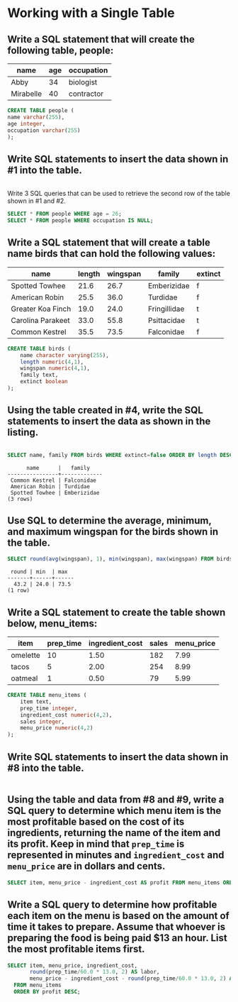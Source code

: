 # Working with a Single Table

## Write a SQL statement that will create the following table, **people**:
| name | age | occupation |
| ---- | --- | ---------- |
| Abby | 34  | biologist  |
| Mirabelle | 40 | contractor |

```sql
CREATE TABLE people (
name varchar(255),
age integer,
occupation varchar(255)
);
``` 

## Write SQL statements to insert the data shown in #1 into the table.
```sql
```

Write 3 SQL queries that can be used to retrieve the second row of the table shown in #1 and #2.
```sql
SELECT * FROM people WHERE age = 26;
SELECT * FROM people WHERE occupation IS NULL;
```

## Write a SQL statement that will create a table name birds that can hold the following values:
| name | length | wingspan | family | extinct |
| ---- | ------ | -------- | ------ | ------- |
| Spotted Towhee | 21.6 | 26.7 | Emberizidae | f |
| American Robin | 25.5 | 36.0 | Turdidae | f |
| Greater Koa Finch | 19.0 | 24.0 | Fringillidae | t |
| Carolina Parakeet | 33.0 | 55.8 | Psittacidae | t |
| Common Kestrel | 35.5 | 73.5 | Falconidae | f |
```sql
CREATE TABLE birds (
    name character varying(255),
    length numeric(4,1),
    wingspan numeric(4,1),
    family text,
    extinct boolean
);
```

## Using the table created in #4, write the SQL statements to insert the data as shown in the listing.
```sql
```


```sql
SELECT name, family FROM birds WHERE extinct=false ORDER BY length DESC;
```
```
      name      |   family    
----------------+-------------
 Common Kestrel | Falconidae
 American Robin | Turdidae
 Spotted Towhee | Emberizidae
(3 rows)
```

## Use SQL to determine the average, minimum, and maximum wingspan for the birds shown in the table.
```sql
SELECT round(avg(wingspan), 1), min(wingspan), max(wingspan) FROM birds;
```
```
 round | min  | max  
-------+------+------
  43.2 | 24.0 | 73.5
(1 row)
```

## Write a SQL statement to create the table shown below, **menu_items**:
| item | prep_time | ingredient_cost | sales | menu_price |
| ---- | --------- | --------------- | ----- | ---------- |
| omelette | 10 | 1.50 | 182 | 7.99 |
| tacos | 5 | 2.00 | 254 | 8.99 |
| oatmeal | 1 | 0.50 | 79 | 5.99 |
```sql
CREATE TABLE menu_items (
    item text,
    prep_time integer,
    ingredient_cost numeric(4,2),
    sales integer,
    menu_price numeric(4,2)
);
```

## Write SQL statements to insert the data shown in #8 into the table.
```sql
```

## Using the table and data from #8 and #9, write a SQL query to determine which menu item is the most profitable based on the cost of its ingredients, returning the name of the item and its profit. Keep in mind that `prep_time` is represented in minutes and `ingredient_cost` and `menu_price` are in dollars and cents.
```sql
SELECT item, menu_price - ingredient_cost AS profit FROM menu_items ORDER BY profit DESC LIMIT 1;
```

## Write a SQL query to determine how profitable each item on the menu is based on the amount of time it takes to prepare. Assume that whoever is preparing the food is being paid $13 an hour. List the most profitable items first.
```sql
SELECT item, menu_price, ingredient_cost,
       round(prep_time/60.0 * 13.0, 2) AS labor,
       menu_price - ingredient_cost - round(prep_time/60.0 * 13.0, 2) AS profit
  FROM menu_items
  ORDER BY profit DESC;
```